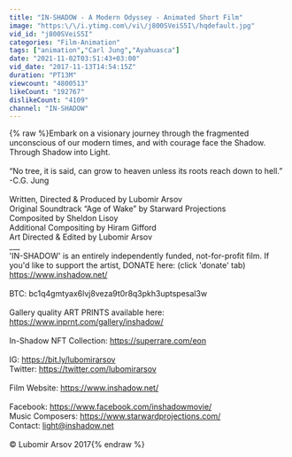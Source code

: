 ```yaml
---
title: "IN-SHADOW - A Modern Odyssey - Animated Short Film"
image: "https:\/\/i.ytimg.com\/vi\/j800SVeiS5I\/hqdefault.jpg"
vid_id: "j800SVeiS5I"
categories: "Film-Animation"
tags: ["animation","Carl Jung","Ayahuasca"]
date: "2021-11-02T03:51:43+03:00"
vid_date: "2017-11-13T14:54:15Z"
duration: "PT13M"
viewcount: "4800513"
likeCount: "192767"
dislikeCount: "4109"
channel: "IN-SHADOW"
---
```

{% raw %}Embark on a visionary journey through the fragmented unconscious of our modern times, and with courage face the Shadow. Through Shadow into Light. <br /><br />“No tree, it is said, can grow to heaven unless its roots reach down to hell.”<br />-C.G. Jung<br /><br />Written, Directed &amp; Produced by Lubomir Arsov<br />Original Soundtrack “Age of Wake” by Starward Projections<br />Composited by Sheldon Lisoy<br />Additional Compositing by Hiram Gifford<br />Art Directed &amp; Edited by Lubomir Arsov<br />___<br />'IN-SHADOW' is an entirely independently funded, not-for-profit film. If you'd like to support the artist, DONATE here: (click 'donate' tab) <a rel="nofollow" target="blank" href="https://www.inshadow.net/">https://www.inshadow.net/</a><br /><br />BTC: bc1q4gmtyax6lvj8veza9t0r8q3pkh3uptspesal3w<br /><br />Gallery quality ART PRINTS available here: <a rel="nofollow" target="blank" href="https://www.inprnt.com/gallery/inshadow/">https://www.inprnt.com/gallery/inshadow/</a><br /><br />In-Shadow NFT Collection: <a rel="nofollow" target="blank" href="https://superrare.com/eon">https://superrare.com/eon</a><br /><br />IG: <a rel="nofollow" target="blank" href="https://bit.ly/lubomirarsov">https://bit.ly/lubomirarsov</a><br />Twitter: <a rel="nofollow" target="blank" href="https://twitter.com/lubomirarsov">https://twitter.com/lubomirarsov</a><br /><br />Film Website: <a rel="nofollow" target="blank" href="https://www.inshadow.net/">https://www.inshadow.net/</a><br /><br />Facebook: <a rel="nofollow" target="blank" href="https://www.facebook.com/inshadowmovie/">https://www.facebook.com/inshadowmovie/</a><br />Music Composers: <a rel="nofollow" target="blank" href="https://www.starwardprojections.com/">https://www.starwardprojections.com/</a><br />Contact: light@inshadow.net<br /><br />© Lubomir Arsov 2017{% endraw %}
